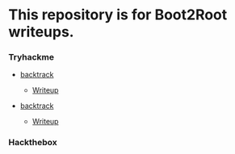 # This repository is for Boot2Root writeups.

### Tryhackme

- [backtrack](https://tryhackme.com/r/room/backtrack)

  - [Writeup](./01_thm/Backtrack/note.md)

- [backtrack](https://tryhackme.com/r/room/yueiua)
  - [Writeup](./01_thm/U.A.HighSchool/readme.md)

### Hackthebox

